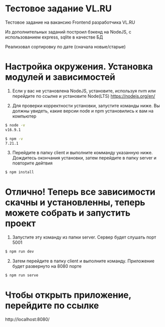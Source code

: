 # Тестовое задание VL.RU
Тестовое задание на вакансию Frontend разработчика VL.RU

Из дополнительных заданий построил бэкенд на NodeJS, с использованием express, sqlite в качестве БД

Реализовал сортировку по дате (сначала новые/старые)

# Настройка окружения. Установка модулей и зависимостей

1. Если у вас не установлена NodeJS, установите, используя nvm или перейдите по ссылке и установите Node(LTS) https://nodejs.org/en/

2. Для проверки корректности установки, запустите команды ниже. Вы должны увидеть, какие версии node и npm установились к вам на компьютер


```sh
$ node -v
v16.9.1

$ npm -v
7.21.1
```

3. Перейдите в папку client и выполните комманду указанную ниже. Дождитесь окончания установки, затем перейдите в папку server и повторите дейтвия
```sh
$ npm install
```
# Отлично! Теперь все зависимости скачны и установленны, теперь можете собрать и запустить проект

1. Запустите эту команду из папки server. Сервер будет слушать порт 5001
```sh
$ npm run dev
```
2. Затем перейдите в папку client и выполните команду. Приложение будет развернуто на 8080 порте
```sh
$ npm run serve
```
# Чтобы открыть приложение, перейдите по ссылке 
http://localhost:8080/
